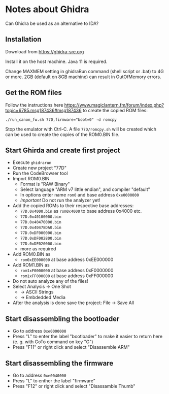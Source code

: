 # Notes about Ghidra

Can Ghidra be used as an alternative to IDA?

## Installation

Download from https://ghidra-sre.org

Install it on the host machine. Java 11 is required.

Change MAXMEM setting in ghidraRun command (shell script or .bat) to 4G or more. 
2GB (default on 8GB machine) can result in OutOfMemory errors.

## Get the ROM files

Follow the instructions here https://www.magiclantern.fm/forum/index.php?topic=6785.msg187436#msg187436
to create the copied ROM files:

```./run_canon_fw.sh 77D,firmware="boot=0" -d romcpy```

Stop the emulator with Ctrl-C. A file ```77D/romcpy.sh``` will be created 
which can be used to create the copies of the ROM0.BIN file.

## Start Ghirda and create first project

- Execute ```ghidrarun```
- Create new project "77D"
- Run the CodeBrowser tool
- Import ROM0.BIN
  - Format is "RAW Binary"
  - Select language "ARM v7 little endian", and compiler "default"
  - In options enter name ```rom0``` and base address ```0xe0000000```
  - _Important_ Do not run the analyzer yet!
- Add the copied ROMs to their respective base addresses:
  - ```77D.0x4000.bin``` as ```rom0x4000``` to base address 0x4000 etc.
  - ```77D.0x40100000.bin```
  - ```77D.0x40470000.bin```
  - ```77D.0x40478DA0.bin```
  - ```77D.0xDF000000.bin```
  - ```77D.0xDF002800.bin```
  - ```77D.0xDF020000.bin```
  - more as required
- Add ROM0.BIN as 
  - ```rom0xEE000000``` at base address 0xEE000000
- Add ROM1.BIN as 
  - ```rom1xF0000000``` at base address 0xF0000000
  - ```rom1xFF000000``` at base address 0xFF000000
- Do not auto analyze any of the files!
- Select Analysis -> One Shot 
  - -> ASCII Strings
  - -> Embdedded Media
- After the analysis is done save the project: File -> Save All

## Start disassembling the bootloader

- Go to address ```0xe0000000```
- Press "L" to enter the label "bootloader" to make it easier to return here (e. g. with GoTo command on key "G")
- Press "F11" or right click and select "Disassemble ARM"

## Start disassembling the firmware

- Go to address ```0xe0040000```
- Press "L" to enther the label "firmware"
- Press "F12" or right click and select "Disassamble Thumb"
